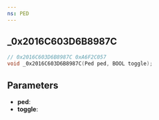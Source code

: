 ```yaml
---
ns: PED
---
```

## _0x2016C603D6B8987C

```c
// 0x2016C603D6B8987C 0xA6F2C057
void _0x2016C603D6B8987C(Ped ped, BOOL toggle);
```


## Parameters
* **ped**:
* **toggle**:

